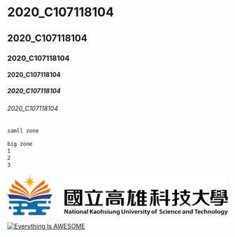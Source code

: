 # 2020_C107118104
## 2020_C107118104
### 2020_C107118104
#### 2020_C107118104
##### 2020_C107118104
###### 2020_C107118104

`samll zone`

```
big zone
1
2
3
```

![NKUST](nkust.png "NKUST")


[![Everything Is AWESOME](https://img.youtube.com/vi/StTqXEQ2l-Y/0.jpg)](https://www.youtube.com/watch?v=StTqXEQ2l-Y "Everything Is AWESOME")
